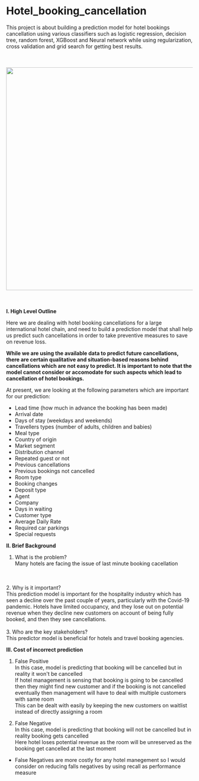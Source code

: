 # Hotel_booking_cancellation

This project is about building a prediction model for hotel bookings cancellation using various classifiers such as logistic regression, decision tree, random forest, XGBoost and Neural network while using regularization, cross validation and grid search for getting best results.

<br><br>
<img src = 'https://www.gannett-cdn.com/presto/2019/05/02/USAT/5b1d7ecc-ce8d-43db-92b9-d7b61c198063-GettyImages-912299740.jpg?width=1320&height=880&fit=crop&format=pjpg&auto=webp'
     height = "600"
     width = "700"/>

<br><br>
<b>I. High Level Outline</b>

Here we are dealing with hotel booking cancellations for a large international hotel chain, and need to build a prediction model that shall help us predict such cancellations in order to take preventive measures to save on revenue loss.

<b> While we are using the available data to predict future cancellations, there are certain qualitative and situation-based reasons behind cancellations which are not easy to predict. It is important to note that the model cannot consider or accomodate for such aspects which lead to cancellation of hotel bookings.</b>

At present, we are looking at the following parameters which are important for our prediction:
- Lead time (how much in advance the booking has been made)
- Arrival date
- Days of stay (weekdays and weekends)
- Travellers types (number of adults, children and babies)
- Meal type
- Country of origin
- Market segment
- Distribution channel
- Repeated guest or not
- Previous cancellations
- Previous bookings not cancelled
- Room type
- Booking changes
- Deposit type
- Agent
- Company
- Days in waiting
- Customer type
- Average Daily Rate
- Required car parkings
- Special requests

<b>II. Brief Background</b>

1. What is the problem?<br>
Many hotels are facing the issue of last minute booking cacellation 
<br>
<br>
2. Why is it important?<br>
This prediction model is important for the hospitality industry which has seen a decline over the past couple of years, particularly with the Covid-19 pandemic.
Hotels have limited occupancy, and they lose out on potential revenue when they decline new customers on account of being fully booked, and then they see cancellations.
<br>
<br>
3. Who are the key stakeholders?<br>
This predictor model is beneficial for hotels and travel booking agencies.
<br>

<b>III. Cost of incorrect prediction</b>

1. False Positive<br>
In this case, model is predicting that booking will be cancelled but in reality it won't be cancelled<br>
If hotel management is sensing that booking is going to be cancelled then they might find new customer and if the booking is not cancelled eventually then management will have to deal with multiple customers with same room<br>
This can be dealt with easily by keeping the new customers on waitlist instead of directly assigning a room

2. False Negative<br>
In this case, model is predicting that booking will not be cancelled but in reality booking gets cancelled<br>
Here hotel loses potential revenue as the room will be unreserved as the booking get cancelled at the last moment<br>

- False Negatives are more costly for any hotel manegement so I would consider on reducing falls negatives by using recall as performance measure
